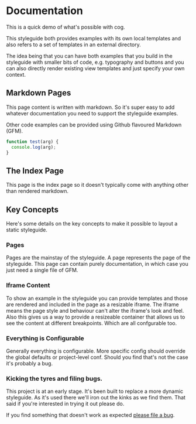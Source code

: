 # Documentation

This is a quick demo of what's possible with cog.

This styleguide both provides examples with its own local templates and also
refers to a set of templates in an external directory.

The idea being that you can have both examples that you build in the styleguide
with smaller bits of code, e.g. typography and buttons and you can also
directly render existing view templates and just specify your own context.

## Markdown Pages

This page content is written with markdown. So it's super easy to add whatever
documentation you need to support the styleguide examples.

Other code examples can be provided using Github flavoured Markdown (GFM).

```javascript
function test(arg) {
  console.log(arg);
}
```

## The Index Page

This page is the index page so it doesn't typically come with anything other than
rendered markdown.

## Key Concepts

Here's some details on the key concepts to make it possible to layout a static styleguide.

### Pages

Pages are the mainstay of the styleguide. A page represents the page of the styleguide.
This page can contain purely documentation, in which case you just need a single file of
GFM.

### Iframe Content

To show an example in the styleguide you can provide templates and those are rendered
and included in the page as a resizable iframe. The iframe means the page style and behaviour
can't alter the iframe's look and feel. Also this gives us a way to provide a resizeable
container that allows us to see the content at different breakpoints. Which are all
confgurable too.

### Everything is Configurable

Generally everything is configurable. More specific config should override the global defaults or
project-level conf. Should you find that's not the case it's probably a bug.

### Kicking the tyres and filing bugs.

This project is at an early stage. It's been built to replace a more dynamic styleguide. As it's used there
we'll iron out the kinks as we find them. That said if you're interested in trying it out please do.

If you find something that doesn't work as expected [please file a bug](https://github.com/muffinresearch/cog/issues/new).
